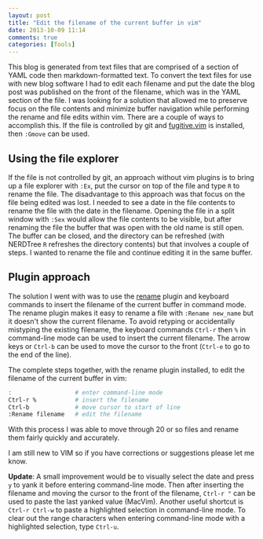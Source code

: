 ```yaml
---
layout: post
title: "Edit the filename of the current buffer in vim"
date: 2013-10-09 11:14
comments: true
categories: [Tools]
---
```


This blog is generated from text files that are comprised of a section of YAML code then markdown-formatted text. To convert the text files for use with new blog software I had to edit each filename and put the date the blog post was published on the front of the filename, which was in the YAML section of the file. I was looking for a solution that allowed me to preserve focus on the file contents and minimize buffer navigation while performing the rename and file edits within vim. There are a couple of ways to accomplish this. If the file is controlled by git and [fugitive.vim](https://github.com/tpope/vim-fugitive) is installed, then `:Gmove` can be used.

Using the file explorer
----------------------
If the file is not controlled by git, an approach without vim plugins is to bring up a file explorer with `:Ex`, put the cursor on top of the file and type `R` to rename the file. The disadvantage to this approach was that focus on the file being edited was lost. I needed to see a date in the file contents to rename the file with the date in the filename. Opening the file in a split window with `:Sex` would allow the file contents to be visible, but after renaming the file the buffer that was open with the old name is still open. The buffer can be closed, and the directory can be refreshed (with NERDTree `R` refreshes the directory contents) but that involves a couple of steps. I wanted to rename the file and continue editing it in the same buffer.

Plugin approach
---------------
The solution I went with was to use the [rename](https://github.com/danro/rename.vim.git) plugin and keyboard commands to insert the filename of the current buffer in command mode. The rename plugin makes it easy to rename a file with `:Rename new_name` but it doesn't show the current filename. To avoid retyping or accidentally mistyping the existing filename, the keyboard commands `Ctrl-r` then `%` in command-line mode can be used to insert the current filename. The arrow keys or `Ctrl-b` can be used to move the cursor to the front (`Ctrl-e` to go to the end of the line).

The complete steps together, with the rename plugin installed, to edit the filename of the current buffer in vim:

``` bash
:                  # enter command-line mode
Ctrl-r %           # insert the filename 
Ctrl-b             # move cursor to start of line
:Rename filename   # edit the filename 
```

With this process I was able to move through 20 or so files and rename them fairly quickly and accurately.

I am still new to VIM so if you have corrections or suggestions please let me know.

**Update**: A small improvement would be to visually select the date and press `y` to yank it before entering command-line mode. Then after inserting the filename and moving the cursor to the front of the filename, `Ctrl-r "` can be used to paste the last yanked value (MacVim). Another useful shortcut is `Ctrl-r Ctrl-w` to paste a highlighted selection in command-line mode. To clear out the range characters when entering command-line mode with a highlighted selection, type `Ctrl-u`.
